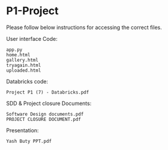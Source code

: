 # P1-Project
Please follow below instructions for accessing the correct files.

User interface Code:

    app.py
    home.html
    gallery.html
    tryagain.html
    uploaded.html

Databricks code:

    Project P1 (7) - Databricks.pdf

SDD & Project closure Documents:

    Software Design documents.pdf
    PROJECT CLOSURE DOCUMENT.pdf

Presentation:
    
    Yash Buty PPT.pdf
